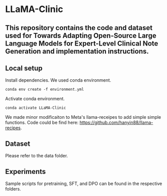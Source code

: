 # LLaMA-Clinic

## This repository contains the code and dataset used for Towards Adapting Open-Source Large Language Models for Expert-Level Clinical Note Generation and implementation instructions.

## Local setup
Install dependencies. We used conda environment.
```
conda env create -f environment.yml
```
Activate conda environment.
```
conda activate LLaMA-Clinic
```

We made minor modificaiton to Meta's llama-receipes to add simple simple functions. Code could be find here: https://github.com/hanyin88/llama-recipes.

## Dataset
Please refer to the data folder. 

## Experiments
Sample scripts for pretraining, SFT, and DPO can be found in the respective folders. 